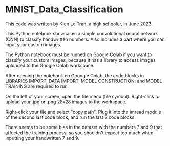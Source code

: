 # MNIST_Data_Classification
This code was written by Kien Le Tran, a high schooler, in June 2023.

This Python notebook showcases a simple convolutional neural network (CNN) to classify handwritten numbers. Also includes a part where you can input your custom images.

The Python notebook must be runned on Google Colab if you want to classify your custom images, because it has a library to access images uploaded to the Google Colab workspace.

After opening the notebook on Gooogle Colab, the code blocks in LIBRARIES IMPORT, DATA IMPORT, MODEL CONSTRUCTION, and MODEL TRAINING are required to run.

On the left of your screen, open the file menu (file symbol). Right-click to upload your .jpg or .png 28x28 images to the workspace.

Right-click your file and select "copy path". Plug it into the imread module of the second last code block, and run the last 2 code blocks.

There seems to be some bias in the dataset with the numbers 7 and 9 that affected the training process, so you shouldn't expect too much when inputting your handwritten 7 and 9.
